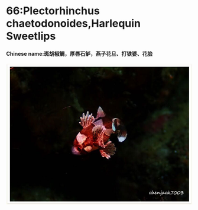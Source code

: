 # 66:Plectorhinchus chaetodonoides,Harlequin Sweetlips

#### Chinese name:斑胡椒鲷，厚唇石鲈，燕子花旦、打铁婆、花脸

![juvenile](../../.gitbook/assets/plectorhinchus-chaetodonoides.jpg)

